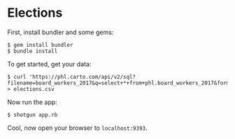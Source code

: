 # Elections

First, install bundler and some gems:

```
$ gem install bundler
$ bundle install
```

To get started, get your data:

```
$ curl 'https://phl.carto.com/api/v2/sql?filename=board_workers_2017&q=select+*+from+phl.board_workers_2017&format=csv&bounds=&api_key=&skipfields=the_geom_webmercator' > elections.csv
```

Now run the app:

```
$ shotgun app.rb
```

Cool, now open your browser to `localhost:9393`.
